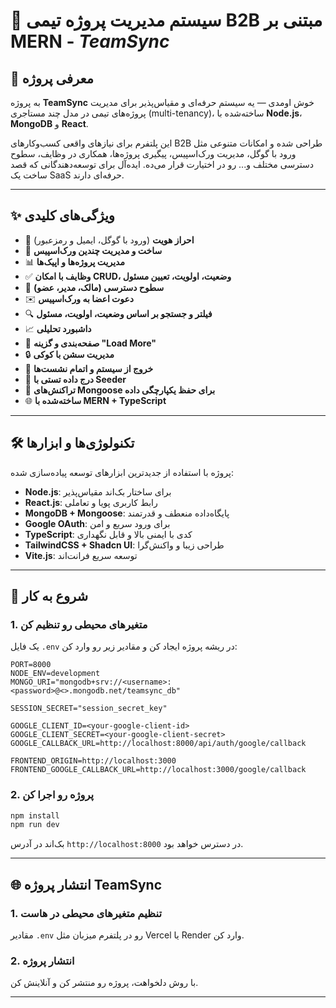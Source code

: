 # 🚀 سیستم مدیریت پروژه تیمی B2B مبتنی بر MERN - *TeamSync*

## 📌 معرفی پروژه

به پروژه **TeamSync** خوش اومدی — یه سیستم حرفه‌ای و مقیاس‌پذیر برای مدیریت پروژه‌های تیمی در مدل چند مستاجری (multi-tenancy)، ساخته‌شده با **Node.js**، **MongoDB** و **React**.

این پلتفرم برای نیازهای واقعی کسب‌وکارهای B2B طراحی شده و امکانات متنوعی مثل ورود با گوگل، مدیریت ورک‌اسپیس، پیگیری پروژه‌ها، همکاری در وظایف، سطوح دسترسی مختلف و... رو در اختیارت قرار می‌ده. ایده‌آل برای توسعه‌دهندگانی که قصد ساخت یک SaaS حرفه‌ای دارند.

---

## ✨ ویژگی‌های کلیدی

* 🔐 **احراز هویت** (ورود با گوگل، ایمیل و رمزعبور)
* 🏢 **ساخت و مدیریت چندین ورک‌اسپیس**
* 📊 **مدیریت پروژه‌ها و اپیک‌ها**
* ✅ **وظایف با امکان CRUD، وضعیت، اولویت، تعیین مسئول**
* 👥 **سطوح دسترسی (مالک، مدیر، عضو)**
* ✉️ **دعوت اعضا به ورک‌اسپیس**
* 🔍 **فیلتر و جستجو بر اساس وضعیت، اولویت، مسئول**
* 📈 **داشبورد تحلیلی**
* 📅 **صفحه‌بندی و گزینه "Load More"**
* 🔒 **مدیریت سشن با کوکی**
* 🚪 **خروج از سیستم و اتمام نشست‌ها**
* 🌱 **درج داده تستی با Seeder**
* 💾 **تراکنش‌های Mongoose برای حفظ یکپارچگی داده**
* 🌐 **ساخته‌شده با MERN + TypeScript**

---

## 🛠️ تکنولوژی‌ها و ابزارها

پروژه با استفاده از جدیدترین ابزارهای توسعه پیاده‌سازی شده:

* **Node.js**: برای ساختار بک‌اند مقیاس‌پذیر
* **React.js**: رابط کاربری پویا و تعاملی
* **MongoDB + Mongoose**: پایگاه‌داده منعطف و قدرتمند
* **Google OAuth**: برای ورود سریع و امن
* **TypeScript**: کدی با ایمنی بالا و قابل نگهداری
* **TailwindCSS + Shadcn UI**: طراحی زیبا و واکنش‌گرا
* **Vite.js**: توسعه سریع فرانت‌اند

---

## 🔄 شروع به کار

### 1. متغیرهای محیطی رو تنظیم کن

یک فایل `.env` در ریشه پروژه ایجاد کن و مقادیر زیر رو وارد کن:

```plaintext
PORT=8000
NODE_ENV=development
MONGO_URI="mongodb+srv://<username>:<password>@<>.mongodb.net/teamsync_db"

SESSION_SECRET="session_secret_key"

GOOGLE_CLIENT_ID=<your-google-client-id>
GOOGLE_CLIENT_SECRET=<your-google-client-secret>
GOOGLE_CALLBACK_URL=http://localhost:8000/api/auth/google/callback

FRONTEND_ORIGIN=http://localhost:3000
FRONTEND_GOOGLE_CALLBACK_URL=http://localhost:3000/google/callback
```

### 2. پروژه رو اجرا کن

```bash
npm install
npm run dev
```

بک‌اند در آدرس `http://localhost:8000` در دسترس خواهد بود.

---

## 🌐 انتشار پروژه TeamSync

### 1. تنظیم متغیرهای محیطی در هاست

مقادیر `.env` رو در پلتفرم میزبان مثل Vercel یا Render وارد کن.

### 2. انتشار پروژه

با روش دلخواهت، پروژه رو منتشر کن و آنلاینش کن.

---
